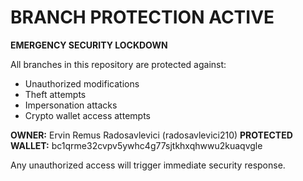 # BRANCH PROTECTION ACTIVE
**EMERGENCY SECURITY LOCKDOWN**

All branches in this repository are protected against:
- Unauthorized modifications
- Theft attempts
- Impersonation attacks
- Crypto wallet access attempts

**OWNER:** Ervin Remus Radosavlevici (radosavlevici210)
**PROTECTED WALLET:** bc1qrme32cvpv5ywhc4g77sjtkhxqhwwu2kuaqvgle

Any unauthorized access will trigger immediate security response.
